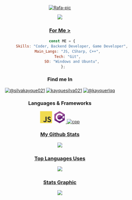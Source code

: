 <div align='left'> 
    <a href="https://github.com/silvakayque">
    <p align='center'><img align="center" alt="Rafa-pic" height="200"  border-radius= "50%" 
    <img src = "https://i.pinimg.com/564x/2c/76/92/2c769235b5accd70e7f51885a323fcdb.jpg">
    <div align="center">
    <div align="center"> <img src="https://readme-typing-svg.herokuapp.com?size=24&color=008BFF&vCenter=true&multiline=true&lines=Wassup+!+Welcome+to+my+profile+!"></div>
</div>
    
</div>
<div align="center">
  
  ### For Me >
    
 ```js
   const ME = {
            Skills: "Coder, Backend Developer, Game Developer",
        Main_Langs: "JS, CSharp, C++",
        Tech: "Git",
            SO: "Windows and Ubuntu",
    };
```

<h3 align="center">Find me In</h3>
<p align="center">
<a href="https://twitter.com/silvakayque021" target="blank"><img align="center" src="https://raw.githubusercontent.com/rahuldkjain/github-profile-readme-generator/master/src/images/icons/Social/twitter.svg" alt="@silvakayque021" height="30" width="40" /></a>
<a href="https://www.linkedin.com/in/kayquesilva021/" target="blank"><img align="center" src="https://raw.githubusercontent.com/rahuldkjain/github-profile-readme-generator/master/src/images/icons/Social/linked-in-alt.svg" alt="kayquesilva021" height="30" width="40" /></a>
<a href="https://www.instagram.com/kayquerlqq/" target="blank"><img align="center" src="https://raw.githubusercontent.com/rahuldkjain/github-profile-readme-generator/master/src/images/icons/Social/instagram.svg" alt="@kayquerlqq" height="30" width="40" /></a>
</p>

<h3 align="center">Languages & Frameworks</h3>
    
<a href="https://developer.mozilla.org/en-US/docs/Web/JavaScript" target="_blank" rel="noreferrer"> <img src="https://raw.githubusercontent.com/devicons/devicon/master/icons/javascript/javascript-original.svg" alt="javascript" width="40" height="40"/></a> 
<a href="https://www.w3schools.com/cs/" target="_blank" rel="noreferrer"> <img src="https://raw.githubusercontent.com/devicons/devicon/master/icons/csharp/csharp-original.svg" alt="csharp" width="40" height="40"/>
<a href="https://www.w3schools.com/cpp/default.asp" target="_blank" rel="noreferrer"> <img src="https://upload.wikimedia.org/wikipedia/commons/thumb/1/18/ISO_C%2B%2B_Logo.svg/306px-ISO_C%2B%2B_Logo.svg.png?20170928190710" alt="cpp" width="40" height="40"/>

</p>

 ### My Github Stats
     
<div align="center">
<a href="https://github.com/silvakayque">
<img height="180em" src="https://github-readme-stats.vercel.app/api?username=silvakayque&show_icons=true&theme=transparent&include_all_commits=true&count_private=true"/>
      
 ### Top Languages Uses
          
 <div align="center">
 <img height="180em" src="https://github-readme-stats.vercel.app/api/top-langs/?username=rafaballerini&layout=compact&langs_count=7&theme=midnight-purple"/>
     
 ### Stats Graphic
     
<div>
  <a href="https://github.com/tanashic0dex">
  <img height="190em" src="https://activity-graph.herokuapp.com/graph?username=silvakayque&theme=github&bg_color=20232a&hide_border=true"/>
  <img height="190em" src="https://github-readme-stats.vercel.app/api/top-langs/
<div>
                           
